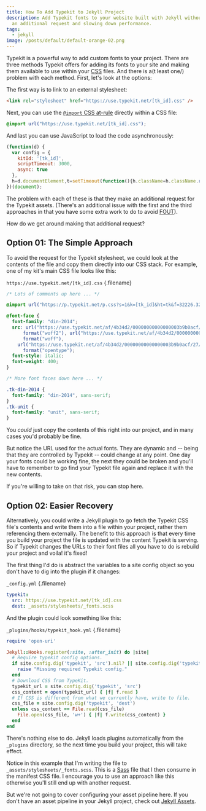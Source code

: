 ```yaml
---
title: How To Add Typekit to Jekyll Project
description: Add Typekit fonts to your website built with Jekyll without making
  an additional request and slowing down performance.
tags:
  - jekyll
image: /posts/default/default-orange-02.png
---
```


Typekit is a powerful way to add custom fonts to your project. There are three methods Typekit offers for adding its fonts to your site and making them available to use within your [CSS](/posts/wtf-is-css/) files. And there is a(t least one/) problem with each method. First, let's look at the options:

The first way is to link to an external stylesheet:

```html
<link rel="stylesheet" href="https://use.typekit.net/[tk_id].css" />
```

Next, you can use the [`@import` CSS at-rule](https://developer.mozilla.org/en-US/docs/Web/CSS/@import) directly within a CSS file:

```css
@import url("https://use.typekit.net/[tk_id].css");
```

And last you can use JavaScript to load the code asynchronously:

<!-- prettier-ignore -->
~~~js
(function(d) {
  var config = {
    kitId: '[tk_id]',
    scriptTimeout: 3000,
    async: true
  },
  h=d.documentElement,t=setTimeout(function(){h.className=h.className.replace(/\bwf-loading\b/g,"")+" wf-inactive";},config.scriptTimeout),tk=d.createElement("script"),f=false,s=d.getElementsByTagName("script")[0],a;h.className+=" wf-loading";tk.src='https://use.typekit.net/'+config.kitId+'.js';tk.async=true;tk.onload=tk.onreadystatechange=function(){a=this.readyState;if(f||a&&a!="complete"&&a!="loaded")return;f=true;clearTimeout(t);try{Typekit.load(config)}catch(e){}};s.parentNode.insertBefore(tk,s)
})(document);
~~~

The problem with each of these is that they make an additional request for the Typekit assets. (There's an additional issue with the first and the third approaches in that you have some extra work to do to avoid [FOUT](https://css-tricks.com/fout-foit-foft/)).

How do we get around making that additional request?

## Option 01: The Simple Approach

To avoid the request for the Typekit stylesheet, we could look at the contents of the file and copy them directly into our CSS stack. For example, one of my kit's main CSS file looks like this:

`https://use.typekit.net/[tk_id].css` {.filename}

```css
/* Lots of comments up here ... */

@import url("https://p.typekit.net/p.css?s=1&k=[tk_id]&ht=tk&f=32226.32227.32230.32231.39710.39712&a=2470098&app=typekit&e=css");

@font-face {
  font-family: "din-2014";
  src: url("https://use.typekit.net/af/4b34d2/00000000000000003b9b0acf/27/l?primer=7cdcb44be4a7db8877ffa5c0007b8dd865b3bbc383831fe2ea177f62257a9191&fvd=i4&v=3")
      format("woff2"), url("https://use.typekit.net/af/4b34d2/00000000000000003b9b0acf/27/d?primer=7cdcb44be4a7db8877ffa5c0007b8dd865b3bbc383831fe2ea177f62257a9191&fvd=i4&v=3")
      format("woff"),
    url("https://use.typekit.net/af/4b34d2/00000000000000003b9b0acf/27/a?primer=7cdcb44be4a7db8877ffa5c0007b8dd865b3bbc383831fe2ea177f62257a9191&fvd=i4&v=3")
      format("opentype");
  font-style: italic;
  font-weight: 400;
}

/* More font faces down here ... */

.tk-din-2014 {
  font-family: "din-2014", sans-serif;
}
.tk-unit {
  font-family: "unit", sans-serif;
}
```

You _could_ just copy the contents of this right into our project, and in many cases you'd probably be fine.

But notice the URL used for the actual fonts. They are dynamic and -- being that they are controlled by Typekit -- could change at any point. One day your fonts could be working fine, the next they could be broken and you'll have to remember to go find your Typekit file again and replace it with the new contents.

If you're willing to take on that risk, you can stop here.

## Option 02: Easier Recovery

Alternatively, you could write a Jekyll plugin to go fetch the Typekit CSS file's contents and write them into a file within your project, rather them referencing them externally. The benefit to this approach is that every time you build your project the file is updated with the content Typekit is serving. So if Typekit changes the URLs to their font files all you have to do is rebuild your project and voila! it's fixed!

The first thing I'd do is abstract the variables to a site config object so you don't have to dig into the plugin if it changes:

`_config.yml` {.filename}

```yml
typekit:
  src: https://use.typekit.net/[tk_id].css
  dest: _assets/stylesheets/_fonts.scss
```

And the plugin could look something like this:

`_plugins/hooks/typekit_hook.yml` {.filename}

```rb
require 'open-uri'

Jekyll::Hooks.register(:site, :after_init) do |site|
  # Require typekit config options.
  if site.config.dig('typekit', 'src').nil? || site.config.dig('typekit', 'dest').nil?
    raise "Missing required Typekit config."
  end
  # Download CSS from TypeKit.
  typekit_url = site.config.dig('typekit', 'src')
  css_content = open(typekit_url) { |f| f.read }
  # If CSS is different from what we currently have, write to file.
  css_file = site.config.dig('typekit', 'dest')
  unless css_content == File.read(css_file)
    File.open(css_file, 'w+') { |f| f.write(css_content) }
  end
end
```

There's nothing else to do. Jekyll loads plugins automatically from the `_plugins` directory, so the next time you build your project, this will take effect.

Notice in this example that I'm writing the file to `_assets/stylesheets/_fonts.scss`. This is a [Sass](https://sass-lang.com/) file that I then consume in the manifest CSS file. I encourage you to use an approach like this otherwise you'll still end up with another request.

But we're not going to cover configuring your asset pipeline here. If you don't have an asset pipeline in your Jekyll project, check out [Jekyll Assets](https://github.com/envygeeks/jekyll-assets).
